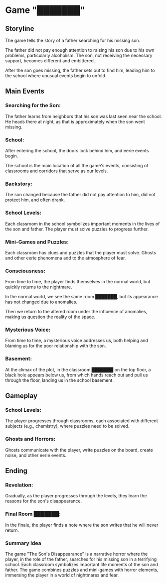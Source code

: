 # Game "███████"
## Storyline
The game tells the story of a father searching for his missing son.

The father did not pay enough attention to raising his son due to his own problems, particularly alcoholism.
The son, not receiving the necessary support, becomes different and embittered.

After the son goes missing, the father sets out to find him, leading him to the school where unusual events begin to unfold.

## Main Events
### Searching for the Son:
The father learns from neighbors that his son was last seen near the school.
He heads there at night, as that is approximately when the son went missing.

### School:
After entering the school, the doors lock behind him, and eerie events begin.

The school is the main location of all the game's events, consisting of classrooms and corridors that serve as our levels.

### Backstory:
The son changed because the father did not pay attention to him, did not protect him, and often drank.

### School Levels:
Each classroom in the school symbolizes important moments in the lives of the son and father.
The player must solve puzzles to progress further.

### Mini-Games and Puzzles:
Each classroom has clues and puzzles that the player must solve.
Ghosts and other eerie phenomena add to the atmosphere of fear.

### Consciousness:
From time to time, the player finds themselves in the normal world, but quickly returns to the nightmare.

In the normal world, we see the same room ███████, but its appearance has not changed due to anomalies.

Then we return to the altered room under the influence of anomalies, making us question the reality of the space.

### Mysterious Voice:
From time to time, a mysterious voice addresses us, both helping and blaming us for the poor relationship with the son.

### Basement:
At the climax of the plot, in the classroom ███████ on the top floor, a black hole appears below us, from which hands reach out and pull us through the floor, landing us in the school basement.

## Gameplay
### School Levels:
The player progresses through classrooms, each associated with different subjects (e.g., chemistry), where puzzles need to be solved.

### Ghosts and Horrors:
Ghosts communicate with the player, write puzzles on the board, create noise, and other eerie events.

## Ending
### Revelation:
Gradually, as the player progresses through the levels, they learn the reasons for the son's disappearance.

### Final Room ███████:
In the finale, the player finds a note where the son writes that he will never return.

### Summary Idea
The game "The Son's Disappearance" is a narrative horror where the player, in the role of the father, searches for his missing son in a terrifying school.
Each classroom symbolizes important life moments of the son and father.
The game combines puzzles and mini-games with horror elements, immersing the player in a world of nightmares and fear.
